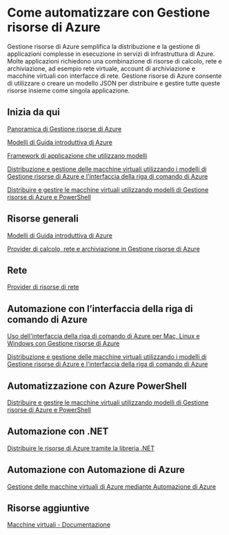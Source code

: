 <properties
	pageTitle="Come automatizzare con Gestione risorse di Azure"
	description="Ottenere collegamenti ad argomenti su come automatizzare la creazione e la gestione delle macchine virtuali di Azure con Gestione risorse."
	services="virtual-machines"
	documentationCenter=""
	authors="davidmu1"
	manager="timlt"
	editor=""
	tags="azure-resource-manager"/>

<tags
	ms.service="virtual-machines"
	ms.workload="infrastructure-services"
	ms.tgt_pltfrm="na"
	ms.devlang="na"
	ms.topic="index-page"
	ms.date="07/09/2015"
	ms.author="davidmu"/>


# Come automatizzare con Gestione risorse di Azure

Gestione risorse di Azure semplifica la distribuzione e la gestione di applicazioni complesse in esecuzione in servizi di infrastruttura di Azure. Molte applicazioni richiedono una combinazione di risorse di calcolo, rete e archiviazione, ad esempio rete virtuale, account di archiviazione e macchine virtuali con interfacce di rete. Gestione risorse di Azure consente di utilizzare o creare un modello JSON per distribuire e gestire tutte queste risorse insieme come singola applicazione.

## Inizia da qui

[Panoramica di Gestione risorse di Azure](../resource-group-overview.md)

[Modelli di Guida introduttiva di Azure](http://go.microsoft.com/fwlink/p/?linkid=536445&clcid=0x409)

[Framework di applicazione che utilizzano modelli](virtual-machines-app-frameworks.md)

[Distribuzione e gestione delle macchine virtuali utilizzando i modelli di Gestione risorse di Azure e l'interfaccia della riga di comando di Azure](http://go.microsoft.com/fwlink/p/?linkid=534868&clcid=0x409)

[Distribuire e gestire le macchine virtuali utilizzando modelli di Gestione risorse di Azure e PowerShell](virtual-machines-deploy-rmtemplates-powershell.md)

## Risorse generali

[Modelli di Guida introduttiva di Azure](http://azure.microsoft.com/documentation/templates/)

[Provider di calcolo, rete e archiviazione in Gestione risorse di Azure](virtual-machines-azurerm-versus-azuresm.md)


## Rete

[Provider di risorse di rete](http://go.microsoft.com/fwlink/p/?linkid=534943&clcid=0x409)


## Automazione con l’interfaccia della riga di comando di Azure

[Uso dell'interfaccia della riga di comando di Azure per Mac, Linux e Windows con Gestione risorse di Azure](xplat-cli-azure-resource-manager.md)

[Distribuzione e gestione delle macchine virtuali utilizzando i modelli di Gestione risorse di Azure e l'interfaccia della riga di comando di Azure](http://go.microsoft.com/fwlink/p/?linkid=534868&clcid=0x409)

## Automatizzazione con Azure PowerShell

[Distribuire e gestire le macchine virtuali utilizzando modelli di Gestione risorse di Azure e PowerShell](virtual-machines-deploy-rmtemplates-powershell.md)


## Automazione con .NET

[Distribuire le risorse di Azure tramite la libreria .NET](virtual-machines-arm-deployment.md)


## Automazione con Automazione di Azure

[Gestione delle macchine virtuali di Azure mediante Automazione di Azure](automation-manage-virtual-machines.md)



## Risorse aggiuntive

[Macchine virtuali - Documentazione](http://azure.microsoft.com/documentation/services/virtual-machines/)

<!---HONumber=July15_HO5-->